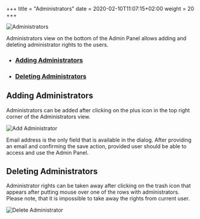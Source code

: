 +++
title = "Administrators"
date = 2020-02-10T11:07:15+02:00
weight = 20
+++

![Administrators](/img/kubermatic/v2.18/ui/admins.png?classes=shadow,border "Administrators View")

Administrators view on the bottom of the Admin Panel allows adding and deleting administrator rights to the users.

- ### [Adding Administrators](#adding-administrators)
- ### [Deleting Administrators](#deleting-administrators)

## Adding Administrators
Administrators can be added after clicking on the plus icon in the top right corner of the Administrators view.

![Add Administrator](/img/kubermatic/v2.18/ui/admin_add.png?classes=shadow,border&height=200 "Administrator Add Dialog")

Email address is the only field that is available in the dialog. After providing an email and confirming the save action,
provided user should be able to access and use the Admin Panel.

## Deleting Administrators
Administrator rights can be taken away after clicking on the trash icon that appears after putting mouse over one of the
rows with administrators. Please note, that it is impossible to take away the rights from current user.

![Delete Administrator](/img/kubermatic/v2.18/ui/admin_delete.png?classes=shadow,border&height=200 "Administrator Delete Dialog")
